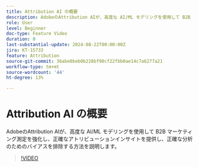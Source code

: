 ```yaml
---
title: Attribution AI の概要
description: AdobeのAttribution AIが、高度な AI/ML モデリングを使用して B2B マーケティング測定をどのように強化するかについて説明します。
role: User
level: Beginner
doc-type: Feature Video
duration: 0
last-substantial-update: 2024-08-22T00:00:00Z
jira: KT-15733
feature: Attribution
source-git-commit: 36abe0beb0b228bf90cf22fbb0ae14c7a6277a21
workflow-type: tm+mt
source-wordcount: '44'
ht-degree: 13%

---
```



# Attribution AI の概要

AdobeのAttribution AIが、高度な AI/ML モデリングを使用して B2B マーケティング測定を強化し、正確なアトリビューションインサイトを提供し、正確な分析のためのバイアスを排除する方法を説明します。

>[!VIDEO](https://video.tv.adobe.com/v/3433052/?learn=on)
